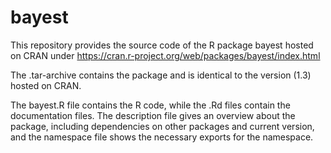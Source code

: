# bayest
This repository provides the source code of the R package bayest hosted on CRAN under https://cran.r-project.org/web/packages/bayest/index.html

The .tar-archive contains the package and is identical to the version (1.3) hosted on CRAN.

The bayest.R file contains the R code, while the .Rd files contain the documentation files. The description file gives an overview about the package, including dependencies on other packages and current version, and the namespace file shows the necessary exports for the namespace.
